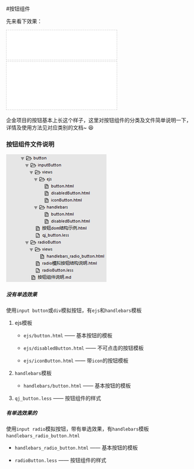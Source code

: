 #按钮组件

<!-- toc -->

先来看下效果：

<iframe src="../../demo/button/button_4.html" height="80px" frameborder="0" scrolling="no" style="border: 1px dashed #ccc;"> </iframe>

<iframe src="../../demo/button/b_5.html" height="130px" frameborder="0" scrolling="no" style="border: 1px dashed #ccc;"> </iframe>

企金项目的按钮基本上长这个样子，这里对按钮组件的分类及文件简单说明一下，详情及使用方法见对应类别的文档~ :laughing:

### 按钮组件文件说明

![PNG](../../demo/img/button/file.png)

##### 没有单选效果

使用`input button`或`div`模拟按钮，有`ejs`和`handlebars`模板

1. ejs模板

	* `ejs/button.html` —— 基本按钮的模板

	* `ejs/disabledButton.html` —— 不可点击的按钮模板

	* `ejs/iconButton.html` —— 带`icon`的按钮模板

2. `handlebars`模板
	
	* `handlebars/button.html` —— 基本按钮的模板

3. `qj_button.less` —— 按钮组件的样式 

##### 有单选效果的

使用`input radio`模拟按钮，带有单选效果，有`handlebars`模板`handlebars_radio_button.html`

* `handlebars_radio_button.html` —— 基本按钮的模板

* `radioButton.less` —— 按钮组件的样式
